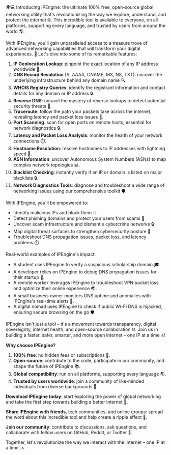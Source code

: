 🌍💻 Introducing IPEngine: the ultimate 100% free, open-source global networking utility that's revolutionizing the way we explore, understand, and protect the internet 🌐. This incredible tool is available to everyone, on all platforms, supporting every language, and trusted by users from around the world 🌎.

With IPEngine, you'll gain unparalleled access to a treasure trove of advanced networking capabilities that will transform your digital experiences. 🚀 Let's dive into some of its remarkable features:

1. **IP Geolocation Lookup**: pinpoint the exact location of any IP address worldwide 📍.
2. **DNS Record Resolution** (A, AAAA, CNAME, MX, NS, TXT): uncover the underlying infrastructure behind any domain name 🔍.
3. **WHOIS Registry Queries**: identify the registrant information and contact details for any domain or IP address 🔒.
4. **Reverse DNS**: unravel the mystery of reverse lookups to detect potential security threats 🚨.
5. **Traceroute**: follow the path your packets take across the internet, revealing latency and packet loss issues 📡.
6. **Port Scanning**: scan for open ports on remote hosts, essential for network diagnostics 🔒.
7. **Latency and Packet Loss Analysis**: monitor the health of your network connections ⏱️.
8. **Hostname Resolution**: resolve hostnames to IP addresses with lightning speed 🌈.
9. **ASN Information**: uncover Autonomous System Numbers (ASNs) to map complex network topologies 📊.
10. **Blacklist Checking**: instantly verify if an IP or domain is listed on major blacklists 🔒.
11. **Network Diagnostics Tools**: diagnose and troubleshoot a wide range of networking issues using our comprehensive toolkit 🛡️.

With IPEngine, you'll be empowered to:

* Identify malicious IPs and block them 💥
* Detect phishing domains and protect your users from scams 🚫
* Uncover scam infrastructure and dismantle cybercrime networks 🔒
* Map digital threat surfaces to strengthen cybersecurity posture 🔗
* Troubleshoot DNS propagation issues, packet loss, and latency problems ⏱️

Real-world examples of IPEngine's impact:

* A student uses IPEngine to verify a suspicious scholarship domain 🎓.
* A developer relies on IPEngine to debug DNS propagation issues for their startup 🚀.
* A remote worker leverages IPEngine to troubleshoot VPN packet loss and optimize their online experience 🌏.
* A small business owner monitors DNS uptime and anomalies with IPEngine's real-time alerts 🔴.
* A digital nomad uses IPEngine to check if public Wi-Fi DNS is hijacked, ensuring secure browsing on the go 🛡️.

IPEngine isn't just a tool – it's a movement towards transparency, digital sovereignty, internet health, and open-source collaboration 🌐. Join us in building a faster, safer, smarter, and more open internet – one IP at a time 🔝!

**Why choose IPEngine?**

1. **100% free**: no hidden fees or subscriptions 💸.
2. **Open-source**: contribute to the code, participate in our community, and shape the future of IPEngine 📚.
3. **Global compatibility**: run on all platforms, supporting every language 🌎.
4. **Trusted by users worldwide**: join a community of like-minded individuals from diverse backgrounds 👥.

**Download IPEngine today**: start exploring the power of global networking and take the first step towards building a better internet 🔗.

**Share IPEngine with friends**, tech communities, and online groups: spread the word about this incredible tool and help create a ripple effect 🌊.

**Join our community**: contribute to discussions, ask questions, and collaborate with fellow users on GitHub, Reddit, or Twitter 💬.

Together, let's revolutionize the way we interact with the internet – one IP at a time. 🔝